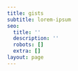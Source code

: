 ```yaml
---
title: gists
subtitle: lorem-ipsum
seo:
  title: ''
  description: ''
  robots: []
  extra: []
layout: page
---
```







<script src="https://gist.github.com/bgoonz/8e7a8e4f4bb14bd1503e0768e3f2be45.js"></script>